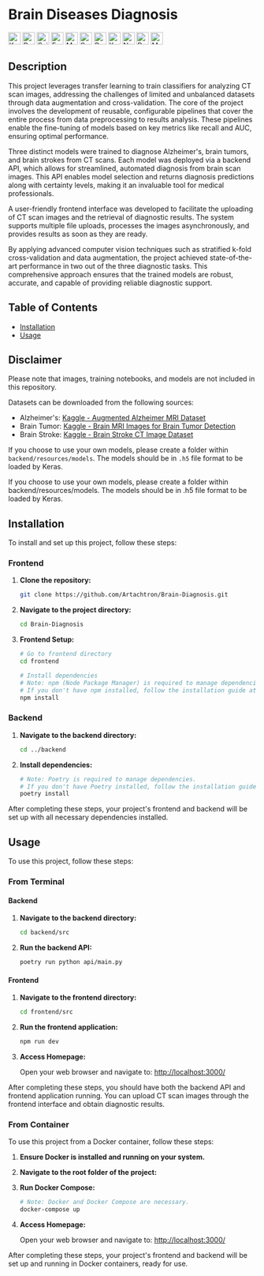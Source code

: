 # Brain Diseases Diagnosis

<img src="https://cdn.jsdelivr.net/gh/devicons/devicon@latest/icons/keras/keras-original.svg" title="Keras" width="25" /> <img src="https://cdn.jsdelivr.net/gh/devicons/devicon@latest/icons/pytorch/pytorch-original.svg" title="PyTorch" width="25" /> <img src="https://cdn.jsdelivr.net/gh/devicons/devicon@latest/icons/scikitlearn/scikitlearn-original.svg" title="Scikit-learn" width="25" /> <img src="https://cdn.jsdelivr.net/gh/devicons/devicon@latest/icons/fastapi/fastapi-original.svg" title="FastAPI" width="25" /> <img src="https://cdn.jsdelivr.net/gh/devicons/devicon@latest/icons/matplotlib/matplotlib-original.svg" title="Matplotlib" width="25" /> <img src="https://seaborn.pydata.org/_images/logo-mark-lightbg.svg" title="Seaborn" width="25" /> <img src="https://cdn.jsdelivr.net/gh/devicons/devicon@latest/icons/pandas/pandas-original.svg" title="Pandas" width="25" /> <img src="https://raw.githubusercontent.com/xarray-contrib/xarray.dev/main/public/Xarray-assets/Icon/Xarray_Icon_Final.png" title="Xarray" width="25" /> <img src="https://cdn.jsdelivr.net/gh/devicons/devicon@latest/icons/nextjs/nextjs-original.svg" title="Next.js" width="25" /> <img src="https://cdn.jsdelivr.net/gh/devicons/devicon@latest/icons/react/react-original.svg" title="React" width="25" /> <img src="https://cdn.jsdelivr.net/gh/devicons/devicon@latest/icons/materialui/materialui-original.svg" title="Material-UI" width="25" />

## Description

This project leverages transfer learning to train classifiers for analyzing CT scan images, addressing the challenges of limited and unbalanced datasets through data augmentation and cross-validation. The core of the project involves the development of reusable, configurable pipelines that cover the entire process from data preprocessing to results analysis. These pipelines enable the fine-tuning of models based on key metrics like recall and AUC, ensuring optimal performance.

Three distinct models were trained to diagnose Alzheimer's, brain tumors, and brain strokes from CT scans. Each model was deployed via a backend API, which allows for streamlined, automated diagnosis from brain scan images. This API enables model selection and returns diagnosis predictions along with certainty levels, making it an invaluable tool for medical professionals.

A user-friendly frontend interface was developed to facilitate the uploading of CT scan images and the retrieval of diagnostic results. The system supports multiple file uploads, processes the images asynchronously, and provides results as soon as they are ready.

By applying advanced computer vision techniques such as stratified k-fold cross-validation and data augmentation, the project achieved state-of-the-art performance in two out of the three diagnostic tasks. This comprehensive approach ensures that the trained models are robust, accurate, and capable of providing reliable diagnostic support.

## Table of Contents
- [Installation](#installation)
- [Usage](#usage)
  
## Disclaimer

Please note that images, training notebooks, and models are not included in this repository.

Datasets can be downloaded from the following sources:
- Alzheimer's: [Kaggle - Augmented Alzheimer MRI Dataset](https://www.kaggle.com/datasets/uraninjo/augmented-alzheimer-mri-dataset)
- Brain Tumor: [Kaggle - Brain MRI Images for Brain Tumor Detection](https://www.kaggle.com/datasets/navoneel/brain-mri-images-for-brain-tumor-detection)
- Brain Stroke: [Kaggle - Brain Stroke CT Image Dataset](https://www.kaggle.com/datasets/afridirahman/brain-stroke-ct-image-dataset)

If you choose to use your own models, please create a folder within `backend/resources/models`. The models should be in `.h5` file format to be loaded by Keras.


If you choose to use your own models, please create a folder within backend/resources/models. The models should be in .h5 file format to be loaded by Keras.

## Installation

To install and set up this project, follow these steps:

### Frontend

1. **Clone the repository:**

    ```bash
    git clone https://github.com/Artachtron/Brain-Diagnosis.git
    ```

2. **Navigate to the project directory:**

    ```bash
    cd Brain-Diagnosis
    ```

3. **Frontend Setup:**

    ```bash
    # Go to frontend directory
    cd frontend
    
    # Install dependencies
    # Note: npm (Node Package Manager) is required to manage dependencies. 
    # If you don't have npm installed, follow the installation guide at https://docs.npmjs.com/downloading-and-installing-node-js-and-npm
    npm install
    ```

### Backend

1. **Navigate to the backend directory:**

    ```bash
    cd ../backend
    ```

2. **Install dependencies:**

    ```bash
    # Note: Poetry is required to manage dependencies. 
    # If you don't have Poetry installed, follow the installation guide at https://python-poetry.org/docs/#installation
    poetry install
    ```

After completing these steps, your project's frontend and backend will be set up with all necessary dependencies installed.

## Usage

To use this project, follow these steps:

### From Terminal

#### Backend

1. **Navigate to the backend directory:**

    ```bash
    cd backend/src
    ```

2. **Run the backend API:**

    ```bash
    poetry run python api/main.py
    ```

#### Frontend

1. **Navigate to the frontend directory:**

    ```bash
    cd frontend/src
    ```

2. **Run the frontend application:**

    ```bash
    npm run dev
    ```

3. **Access Homepage:**

   Open your web browser and navigate to: [http://localhost:3000/](http://localhost:3000/)


After completing these steps, you should have both the backend API and frontend application running. You can upload CT scan images through the frontend interface and obtain diagnostic results.

### From Container
To use this project from a Docker container, follow these steps:

1. **Ensure Docker is installed and running on your system.**

2. **Navigate to the root folder of the project:**

3. **Run Docker Compose:**

    ```bash
    # Note: Docker and Docker Compose are necessary.
    docker-compose up
    ```
4. **Access Homepage:**

   Open your web browser and navigate to: [http://localhost:3000/](http://localhost:3000/)

After completing these steps, your project's frontend and backend will be set up and running in Docker containers, ready for use.
